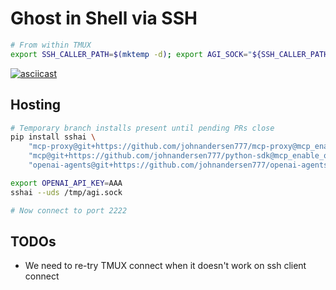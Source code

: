 # Ghost in Shell via SSH

```bash
# From within TMUX
export SSH_CALLER_PATH=$(mktemp -d); export AGI_SOCK="${SSH_CALLER_PATH}/agi.sock"; export INPUT_SOCK="${SSH_CALLER_PATH}/input.sock"; export OUTPUT_SOCK="${SSH_CALLER_PATH}/text-output.sock"; export NDJSON_OUTPUT_SOCK="${SSH_CALLER_PATH}/ndjson-output.sock"; export MCP_REVERSE_PROXY_SOCK="${SSH_CALLER_PATH}/mcp-reverse-proxy.sock"; ssh -NnT -p 2222 -o UserKnownHostsFile=/dev/null -o StrictHostKeyChecking=no -o PasswordAuthentication=no -R /tmux.sock:$(echo $TMUX | sed -e 's/,.*//g') -R "${OUTPUT_SOCK}:${OUTPUT_SOCK}" -R "${NDJSON_OUTPUT_SOCK}:${NDJSON_OUTPUT_SOCK}" -R "${MCP_REVERSE_PROXY_SOCK}:${MCP_REVERSE_PROXY_SOCK}" -R "${INPUT_SOCK}:${INPUT_SOCK}" -L "${AGI_SOCK}:${AGI_SOCK}" user@localhost
```

[![asciicast](https://asciinema.org/a/716563.svg)](https://asciinema.org/a/716563)

## Hosting

```bash
# Temporary branch installs present until pending PRs close
pip install sshai \
    "mcp-proxy@git+https://github.com/johnandersen777/mcp-proxy@mcp_enable_over_unix_socket" \
    "mcp@git+https://github.com/johnandersen777/python-sdk@mcp_enable_over_unix_socket" \
    "openai-agents@git+https://github.com/johnandersen777/openai-agents-python@additional_properties_dict_keys_mcp_enable_over_unix_socket"

export OPENAI_API_KEY=AAA
sshai --uds /tmp/agi.sock

# Now connect to port 2222
```

## TODOs

- We need to re-try TMUX connect when it doesn't work on ssh client connect
